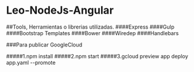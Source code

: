 # Leo-NodeJs-Angular

##Tools, Herramientas o librerias utilizadas.
 ####Express
 ####Gulp
 ####Bootstrap Templates
 ####Bower
 ####Wiredep
 ####Handlebars


###Para publicar GoogleCloud

#####1.npm install
#####2.npm start
#####3.gcloud preview app deploy app.yaml --promote
